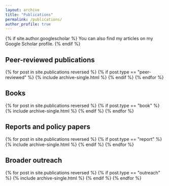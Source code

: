 ```yaml
---
layout: archive
title: "Publications"
permalink: /publications/
author_profile: true
---
```


{% if site.author.googlescholar %}
You can also find my articles on my Google Scholar profile.
{% endif %}

## Peer-reviewed publications

{% for post in site.publications reversed %}
  {% if post.type == "peer-reviewed" %}
    {% include archive-single.html %}
  {% endif %}
{% endfor %}

<!-- ## Working papers

{% for post in site.publications reversed %}
  {% if post.type == "working-paper" %}
    {% include archive-single.html %}
  {% endif %}
{% endfor %} -->

## Books

{% for post in site.publications reversed %}
  {% if post.type == "book" %}
    {% include archive-single.html %}
  {% endif %}
{% endfor %}

<!-- ## Book chapters

{% for post in site.publications reversed %}
  {% if post.type == "book-chapter" %}
    {% include archive-single.html %}
  {% endif %}
{% endfor %} -->

## Reports and policy papers

{% for post in site.publications reversed %}
  {% if post.type == "report" %}
    {% include archive-single.html %}
  {% endif %}
{% endfor %}

## Broader outreach

{% for post in site.publications reversed %}
  {% if post.type == "outreach" %}
    {% include archive-single.html %}
  {% endif %}
{% endfor %}

